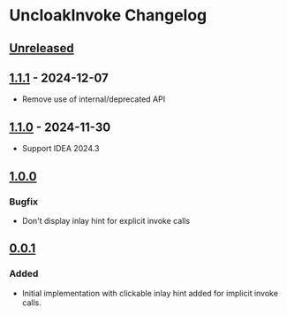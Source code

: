 <!-- Keep a Changelog guide -> https://keepachangelog.com -->

# UncloakInvoke Changelog

## [Unreleased]

## [1.1.1] - 2024-12-07

- Remove use of internal/deprecated API

## [1.1.0] - 2024-11-30

- Support IDEA 2024.3

## [1.0.0]

### Bugfix

- Don't display inlay hint for explicit invoke calls

## [0.0.1]

### Added

- Initial implementation with clickable inlay hint added for implicit invoke calls.

[Unreleased]: https://github.com/nathanmbrown/uncloak-invoke/compare/v1.1.1...HEAD
[1.1.1]: https://github.com/nathanmbrown/uncloak-invoke/compare/v1.1.0...v1.1.1
[1.1.0]: https://github.com/nathanmbrown/uncloak-invoke/compare/v1.0.0...v1.1.0
[1.0.0]: https://github.com/nathanmbrown/uncloak-invoke/compare/v0.0.1...v1.0.0
[0.0.1]: https://github.com/nathanmbrown/uncloak-invoke/commits/v0.0.1
